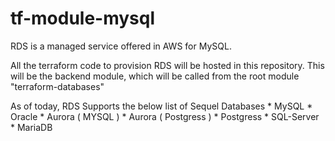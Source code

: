 # tf-module-mysql

RDS is a managed service offered in AWS for MySQL.

All the terraform code to provision RDS will be hosted in this repository.
This will be the backend module, which will be called from the root module "terraform-databases"

As of today, RDS Supports the below list of Sequel Databases
    *   MySQL
    *   Oracle 
    *   Aurora ( MYSQL )
    *   Aurora ( Postgress )
    *   Postgress
    *   SQL-Server 
    *   MariaDB